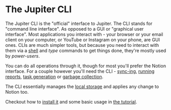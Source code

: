 # The Jupiter CLI

The Jupiter CLI is the "official" interface to Jupiter. The CLI stands for "command line interface". As opposed to a
GUI or "graphical user interface". Most applications you interact with - your browser or your email client on your
computer, or YouTube or Instagram on your phone, are GUI ones. CLIs are much simpler tools, but because you need
to interact with them via a [shell](https://en.wikipedia.org/wiki/Shell_(computing)) and _type_ commands to get
things done, they're mostly used by _power-users_.

You can do all operations through it, though for most you'll prefer the Notion interface. For a couple however you'll
need the CLI - [sync-ing](notion-local-sync.md), [running reports](reporting.md),
[task generation](tasks-generation.md) or [garbage collection](garbage-collection.md).

The CLI essentially manages the [local storage](local-storage.md) and applies any change to Notion too.

Checkout how to [install it](../install.md) and some basic usage in [the tutorial](../tutorial.md).
